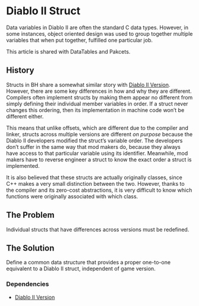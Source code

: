 # Diablo II Struct

Data variables in Diablo II are often the standard C data types. However, in some instances, object oriented design was used to group together multiple variables that when put together, fulfilled one particular job.

This article is shared with DataTables and Pakcets.

## History

Structs in BH share a somewhat similar story with [Diablo II Version](../Version). However, there are some key differences in how and why they are different. Compilers often implement structs by making them appear no different from simply defining their individual member variables in order. If a struct never changes this ordering, then its implementation in machine code won’t be different either.

This means that unlike offsets, which are different due to the compiler and linker, structs across multiple versions are different *on purpose* because the Diablo II developers modified the struct’s variable order. The developers don’t suffer in the same way that mod makers do, because they always have access to that particular variable using its identifier. Meanwhile, mod makers have to reverse engineer a struct to know the exact order a struct is implemented.

It is also believed that these structs are actually originally classes, since C++ makes a very small distinction between the two. However, thanks to the compiler and its zero-cost abstractions, it is very difficult to know which functions were originally associated with which class.

## The Problem

Individual structs that have differences across versions must be redefined.

## The Solution

Define a common data structure that provides a proper one-to-one equivalent to a Diablo II struct, independent of game version.

### Dependencies

- [Diablo II Version](../Version)
